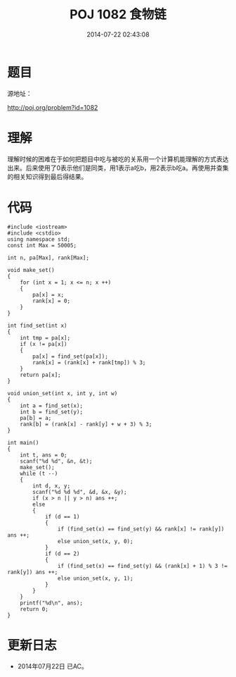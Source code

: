 ﻿---
layout: post
title: POJ 1082 食物链
date: 2014-07-22 02:43:08
categories: Exercise
toc: true
---
# 题目
源地址：

http://poj.org/problem?id=1082

# 理解
理解时候的困难在于如何把题目中吃与被吃的关系用一个计算机能理解的方式表达出来。后来使用了0表示他们是同类，用1表示a吃b，用2表示b吃a。再使用并查集的相关知识得到最后得结果。

<!-- more -->

# 代码

```
#include <iostream>
#include <cstdio>
using namespace std;
const int Max = 50005;

int n, pa[Max], rank[Max];

void make_set()
{
    for (int x = 1; x <= n; x ++)
    {
        pa[x] = x;
        rank[x] = 0;
    }
}

int find_set(int x)
{
    int tmp = pa[x];
    if (x != pa[x])
    {
        pa[x] = find_set(pa[x]);
        rank[x] = (rank[x] + rank[tmp]) % 3;
    }
    return pa[x];
}

void union_set(int x, int y, int w)
{
    int a = find_set(x);
    int b = find_set(y);
    pa[b] = a;
    rank[b] = (rank[x] - rank[y] + w + 3) % 3;
}

int main()
{
    int t, ans = 0;
    scanf("%d %d", &n, &t);
    make_set();
    while (t --)
    {
        int d, x, y;
        scanf("%d %d %d", &d, &x, &y);
        if (x > n || y > n) ans ++;
        else
        {
            if (d == 1)
            {
                if (find_set(x) == find_set(y) && rank[x] != rank[y]) ans ++;
                else union_set(x, y, 0);
            }
            if (d == 2)
            {
                if (find_set(x) == find_set(y) && (rank[x] + 1) % 3 != rank[y]) ans ++;
                else union_set(x, y, 1);
            }
        }
    }
    printf("%d\n", ans);
    return 0;
}

```

# 更新日志
- 2014年07月22日 已AC。